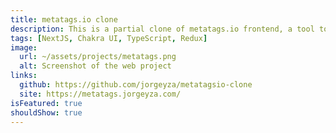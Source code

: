 ```yaml
---
title: metatags.io clone
description: This is a partial clone of metatags.io frontend, a tool to debug and generate meta tag code for any website.
tags: [NextJS, Chakra UI, TypeScript, Redux]
image:
  url: ~/assets/projects/metatags.png
  alt: Screenshot of the web project
links:
  github: https://github.com/jorgeyza/metatagsio-clone
  site: https://metatags.jorgeyza.com/
isFeatured: true
shouldShow: true
---
```

